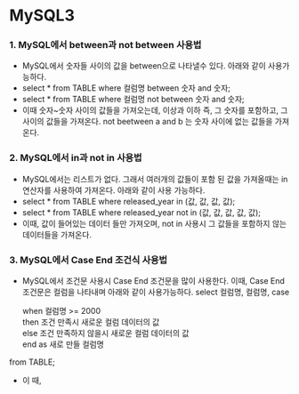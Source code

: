 # MySQL3
### 1. MySQL에서 between과 not between 사용법
- MySQL에서 숫자들 사이의 값을 between으로 나타낼수 있다. 아래와 같이 사용가능하다.
- select * from TABLE where 컬럼명 between 숫자 and 숫자;
- select * from TABLE where 컬럼명 not between 숫자 and 숫자;
- 이때 숫자~숫자 사이의 값들을 가져오는데, 이상과 이하 즉, 그 숫자를 포함하고, 그 사이의 값들을 가져온다. not beetween a and b 는 숫자 사이에 없는 값들을 가져온다.

### 2. MySQL에서 in과 not in 사용법
- MySQL에서는 리스트가 없다. 그래서 여러개의 값들이 포함 된 값을 가져올때는 in연산자를 사용하여 가져온다. 아래와 같이 사용 가능하다. 
- select * from TABLE where released_year in (값, 값, 값, 값);
- select * from TABLE where released_year not in (값, 값, 값, 값, 값);
- 이때, 값이 들어있는 데이터 들만 가져오며, not in 사용시 그 값들을 포함하지 않는 데이터들을 가져온다.

### 3. MySQL에서 Case End 조건식 사용법
- MySQL에서 조건문 사용시 Case End 조건문을 많이 사용한다. 이때, Case End 조건문은 컬럼을 나타내며 아래와 같이 사용가능하다.
select 컬럼명, 컬럼명,
  case
  
    when 컬럼명 >= 2000    
    	then 조건 만족시 새로운 컬럼 데이터의 값    
    else 조건 만족하지 않을시 새로운 컬럼 데이터의 값      
	end as 새로 만들 컬럼명
	
from TABLE;
- 이 때,
